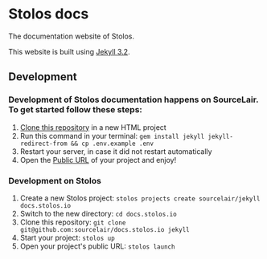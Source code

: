 # Stolos docs
The documentation website of Stolos.

This website is built using [Jekyll 3.2](https://jekyllrb.com/).

## Development

### Development of Stolos documentation happens on SourceLair. To get started follow these steps:

1. [Clone this repository](https://help.sourcelair.com/bootcamp/start-a-project#cloning-a-repo) in a new HTML project
2. Run this command in your terminal: `gem install jekyll jekyll-redirect-from && cp .env.example .env`
3. Restart your server, in case it did not restart automatically
4. Open the [Public URL](https://help.sourcelair.com/projects/the-public-url/) of your project and enjoy!

### Development on Stolos

1. Create a new Stolos project: `stolos projects create sourcelair/jekyll docs.stolos.io`
2. Switch to the new directory: `cd docs.stolos.io`
3. Clone this repository: `git clone git@github.com:sourcelair/docs.stolos.io jekyll`
4. Start your project: `stolos up`
5. Open your project's public URL: `stolos launch`
